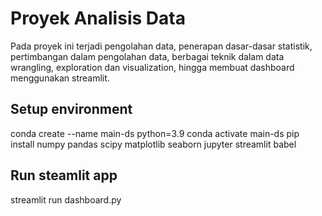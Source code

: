 # Proyek Analisis Data

Pada proyek ini terjadi pengolahan data, penerapan dasar-dasar statistik, pertimbangan dalam pengolahan data, berbagai teknik dalam data wrangling, exploration dan visualization, hingga membuat dashboard menggunakan streamlit.

## Setup environment

conda create --name main-ds python=3.9
conda activate main-ds
pip install numpy pandas scipy matplotlib seaborn jupyter streamlit babel

## Run steamlit app

streamlit run dashboard.py
